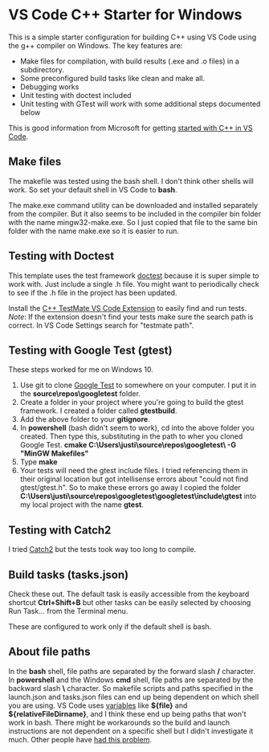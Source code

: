 # VS Code C++ Starter for Windows

This is a simple starter configuration for building C++ using VS Code using the g++ compiler on Windows. The key features are:

- Make files for compilation, with build results (.exe and .o files) in a subdirectory.
- Some preconfigured build tasks like clean and make all.
- Debugging works
- Unit testing with doctest included
- Unit testing with GTest will work with some additional steps documented below

This is good information from Microsoft for getting [started with C++ in VS Code](https://code.visualstudio.com/docs/cpp/config-mingw).

## Make files

The makefile was tested using the bash shell. I don't think other shells will work. So set your default shell in VS Code to **bash**.

The make.exe command utility can be downloaded and installed separately from the compiler. But it also seems to be included in the compiler bin folder with the name mingw32-make.exe. So I just copied that file to the same bin folder with the name make.exe so it is easier to run.

## Testing with Doctest

This template uses the test framework [doctest](https://github.com/onqtam/doctest/blob/master/doc/markdown/readme.md#reference) because it is super simple to work with. Just include a single .h file. You might want to periodically check to see if the .h file in the project has been updated.

Install the [C++ TestMate VS Code Extension](https://marketplace.visualstudio.com/items?itemName=matepek.vscode-catch2-test-adapter) to easily find and run tests. _Note_: If the extension doesn't find your tests make sure the search path is correct. In VS Code Settings search for "testmate path".

## Testing with Google Test (gtest)

These steps worked for me on Windows 10.

1. Use git to clone [Google Test](https://github.com/google/googletest) to somewhere on your computer. I put it in the **source\repos\googletest** folder.
1. Create a folder in your project where you're going to build the gtest framework. I created a folder called **gtestbuild**.
1. Add the above folder to your **gitignore**.
1. In **powershell** (bash didn't seem to work), cd into the above folder you created. Then type this, substituting in the path to wher you cloned Google Test. **cmake C:\Users\justi\source\repos\googletest\ -G "MinGW Makefiles"**
1. Type **make**
1. Your tests will need the gtest include files. I tried referencing them in their original location but got intellisense errors about "could not find gtest/gtest.h". So to make these errors go away I copied the folder **C:\Users\justi\source\repos\googletest\googletest\include\gtest** into my local project with the name **gtest**.

## Testing with Catch2

I tried [Catch2](https://github.com/catchorg/Catch2) but the tests took way too long to compile.

## Build tasks (tasks.json)

Check these out. The default task is easily accessible from the keyboard shortcut **Ctrl+Shift+B** but other tasks can be easily selected by choosing Run Task... from the Terminal menu.

These are configured to work only if the default shell is bash.

## About file paths

In the **bash** shell, file paths are separated by the forward slash **/** character. In **powershell** and the Windows **cmd** shell, file paths are separated by the backward slash **\\** character. So makefile scripts and paths specified in the launch.json and tasks.json files can end up being dependent on which shell you are using. VS Code uses [variables](https://code.visualstudio.com/docs/editor/variables-reference) like **\${file}** and **\${relativeFileDirname}**, and I think these end up being paths that won't work in bash. There might be workarounds so the build and launch instructions are not dependent on a specific shell but I didn't investigate it much. Other people have [had this problem](https://stackoverflow.com/questions/47250021/want-workspacefolder-to-emit-forward-slashes-on-windows).

